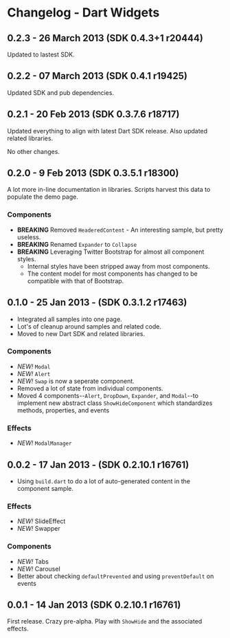 # Changelog - Dart Widgets

## 0.2.3 - 26 March 2013 (SDK 0.4.3+1 r20444)

Updated to lastest SDK.

## 0.2.2 - 07 March 2013 (SDK 0.4.1 r19425)

Updated SDK and pub dependencies.

## 0.2.1 - 20 Feb 2013 (SDK 0.3.7.6 r18717)

Updated everything to align with latest Dart SDK release. Also updated related libraries.

No other changes.

## 0.2.0 - 9 Feb 2013 (SDK 0.3.5.1 r18300)

A lot more in-line documentation in libraries. Scripts harvest this data to populate
the demo page.

### Components

* __BREAKING__ Removed `HeaderedContent` - An interesting sample, but pretty useless.
* __BREAKING__ Renamed `Expander` to `Collapse`
* __BREAKING__ Leveraging Twitter Bootstrap for almost all component styles.
    * Internal styles have been stripped away from most components.
    * The content model for most components has changed to be compatible with that of
    Bootstrap.

## 0.1.0 - 25 Jan 2013 - (SDK 0.3.1.2 r17463)

* Integrated all samples into one page.
* Lot's of cleanup around samples and related code.
* Moved to new Dart SDK and related libraries.

### Components

* _NEW!_ `Modal`
* _NEW!_ `Alert`
* _NEW!_ `Swap` is now a seperate component.
* Removed a lot of state from individual components.
* Moved 4 components--`Alert`, `DropDown`, `Expander`, and `Modal`--to implement new
abstract class `ShowHideComponent` which standardizes methods, properties, and events

### Effects

* _NEW!_ `ModalManager`

## 0.0.2 - 17 Jan 2013 - (SDK 0.2.10.1 r16761)

* Using `build.dart` to do a lot of auto-generated content in the component sample.

### Effects

* _NEW!_ SlideEffect
* _NEW!_ Swapper

### Components

* _NEW!_ Tabs
* _NEW!_ Carousel
* Better about checking `defaultPrevented` and using `preventDefault` on events

## 0.0.1 - 14 Jan 2013 (SDK 0.2.10.1 r16761)

First release. Crazy pre-alpha. Play with `ShowHide` and the associated effects.
